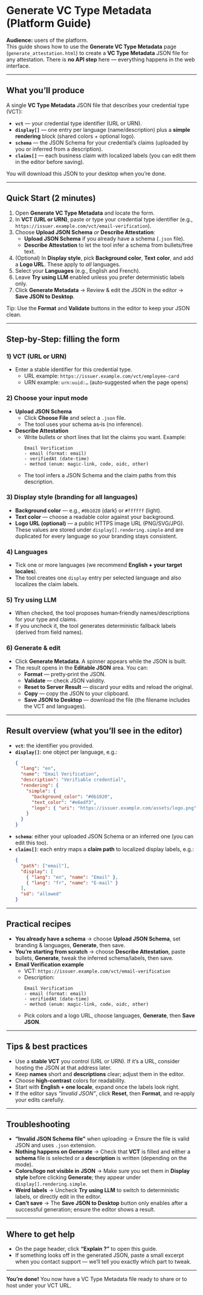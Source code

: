 # Generate VC Type Metadata (Platform Guide)

**Audience:** users of the platform.  
This guide shows how to use the **Generate VC Type Metadata** page (`generate_attestation.html`) to create a **VC Type Metadata** JSON file for any attestation. There is **no API step** here — everything happens in the web interface.

---

## What you’ll produce

A single **VC Type Metadata** JSON file that describes your credential type (VCT):
- **`vct`** — your credential type identifier (URL or URN).
- **`display[]`** — one entry per language (name/description) plus a **simple rendering** block (shared colors + optional logo).
- **`schema`** — the JSON Schema for your credential’s claims (uploaded by you or inferred from a description).
- **`claims[]`** — each business claim with localized labels (you can edit them in the editor before saving).

You will download this JSON to your desktop when you’re done.

---

## Quick Start (2 minutes)

1. Open **Generate VC Type Metadata** and locate the form.
2. In **VCT (URL or URN)**, paste or type your credential type identifier (e.g., `https://issuer.example.com/vct/email-verification`).  
3. Choose **Upload JSON Schema** *or* **Describe Attestation**:
   - **Upload JSON Schema** if you already have a schema (`.json` file).
   - **Describe Attestation** to let the tool infer a schema from bullets/free text.
4. (Optional) In **Display style**, pick **Background color**, **Text color**, and add a **Logo URL**. These apply to *all* languages.
5. Select your **Languages** (e.g., English and French).
6. Leave **Try using LLM** enabled unless you prefer deterministic labels only.
7. Click **Generate Metadata** → Review & edit the JSON in the editor → **Save JSON to Desktop**.

Tip: Use the **Format** and **Validate** buttons in the editor to keep your JSON clean.

---

## Step‑by‑Step: filling the form

### 1) VCT (URL or URN)
- Enter a stable identifier for this credential type.  
  - URL example: `https://issuer.example.com/vct/employee-card`  
  - URN example: `urn:uuid:…` (auto‑suggested when the page opens)

### 2) Choose your input mode
- **Upload JSON Schema**  
  - Click **Choose File** and select a `.json` file.  
  - The tool uses your schema as‑is (no inference).
- **Describe Attestation**  
  - Write bullets or short lines that list the claims you want. Example:  
    ```
    Email Verification
    - email (format: email)
    - verifiedAt (date-time)
    - method (enum: magic-link, code, oidc, other)
    ```
  - The tool infers a JSON Schema and the claim paths from this description.

### 3) Display style (branding for all languages)
- **Background color** — e.g., `#0b1020` (dark) or `#ffffff` (light).
- **Text color** — choose a readable color against your background.
- **Logo URL (optional)** — a public HTTPS image URL (PNG/SVG/JPG).  
These values are stored under `display[].rendering.simple` and are duplicated for every language so your branding stays consistent.

### 4) Languages
- Tick one or more languages (we recommend **English + your target locales**).  
- The tool creates one `display` entry per selected language and also localizes the claim labels.

### 5) Try using LLM
- When checked, the tool proposes human‑friendly names/descriptions for your type and claims.  
- If you uncheck it, the tool generates deterministic fallback labels (derived from field names).

### 6) Generate & edit
- Click **Generate Metadata**. A spinner appears while the JSON is built.
- The result opens in the **Editable JSON** area. You can:
  - **Format** — pretty‑print the JSON.
  - **Validate** — check JSON validity.
  - **Reset to Server Result** — discard your edits and reload the original.
  - **Copy** — copy the JSON to your clipboard.
  - **Save JSON to Desktop** — download the file (the filename includes the VCT and languages).

---

## Result overview (what you’ll see in the editor)

- **`vct`**: the identifier you provided.  
- **`display[]`**: one object per language, e.g.:
  ```json
  {
    "lang": "en",
    "name": "Email Verification",
    "description": "Verifiable credential",
    "rendering": {
      "simple": {
        "background_color": "#0b1020",
        "text_color": "#e6edf3",
        "logo": { "uri": "https://issuer.example.com/assets/logo.png" }
      }
    }
  }
  ```
- **`schema`**: either your uploaded JSON Schema or an inferred one (you can edit this too).
- **`claims[]`**: each entry maps a **claim path** to localized display labels, e.g.:
  ```json
  {
    "path": ["email"],
    "display": [
      { "lang": "en", "name": "Email" },
      { "lang": "fr", "name": "E‑mail" }
    ],
    "sd": "allowed"
  }
  ```

---

## Practical recipes

- **You already have a schema** → choose **Upload JSON Schema**, set branding & languages, **Generate**, then save.
- **You’re starting from scratch** → choose **Describe Attestation**, paste bullets, **Generate**, tweak the inferred schema/labels, then save.
- **Email Verification example**  
  - VCT: `https://issuer.example.com/vct/email-verification`  
  - Description:  
    ```
    Email Verification
    - email (format: email)
    - verifiedAt (date-time)
    - method (enum: magic-link, code, oidc, other)
    ```
  - Pick colors and a logo URL, choose languages, **Generate**, then **Save JSON**.

---

## Tips & best practices

- Use a **stable VCT** you control (URL or URN). If it’s a URL, consider hosting the JSON at that address later.
- Keep **names** short and **descriptions** clear; adjust them in the editor.
- Choose **high‑contrast** colors for readability.
- Start with **English + one locale**, expand once the labels look right.
- If the editor says *“Invalid JSON”*, click **Reset**, then **Format**, and re‑apply your edits carefully.

---

## Troubleshooting

- **“Invalid JSON Schema file”** when uploading → Ensure the file is valid JSON and uses `.json` extension.
- **Nothing happens on Generate** → Check that **VCT** is filled and either a **schema** file is selected or a **description** is written (depending on the mode).
- **Colors/logo not visible in JSON** → Make sure you set them in **Display style** before clicking **Generate**; they appear under `display[].rendering.simple`.
- **Weird labels** → Uncheck **Try using LLM** to switch to deterministic labels, or directly edit in the editor.
- **Can’t save** → The **Save JSON to Desktop** button only enables after a successful generation; ensure the editor shows a result.

---

## Where to get help

- On the page header, click **“Explain ?”** to open this guide.  
- If something looks off in the generated JSON, paste a small excerpt when you contact support — we’ll tell you exactly which part to tweak.

---

**You’re done!** You now have a VC Type Metadata file ready to share or to host under your VCT URL.
